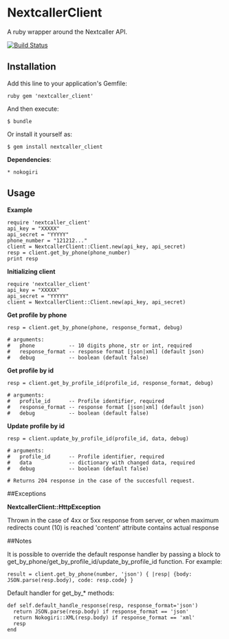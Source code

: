 # NextcallerClient

A ruby wrapper around the Nextcaller API.

[![Build Status](https://travis-ci.org/BrVer/nc_integration_ruby.svg?branch=master)](https://travis-ci.org/BrVer/nc_integration_ruby)

## Installation

Add this line to your application's Gemfile:

    ruby gem 'nextcaller_client'


And then execute:

    $ bundle

Or install it yourself as:

    $ gem install nextcaller_client
    
**Dependencies**:

    * nokogiri


## Usage

**Example**

    require 'nextcaller_client'
    api_key = "XXXXX"
    api_secret = "YYYYY"
    phone_number = "121212..."
    client = NextcallerClient::Client.new(api_key, api_secret)
    resp = client.get_by_phone(phone_number)
    print resp
    
**Initializing client**

    require 'nextcaller_client'
    api_key = "XXXXX"
    api_secret = "YYYYY"
    client = NextcallerClient::Client.new(api_key, api_secret)
    
**Get profile by phone**

    resp = client.get_by_phone(phone, response_format, debug)
    
    # arguments:
    #   phone           -- 10 digits phone, str or int, required
    #   response_format -- response format [json|xml] (default json)
    #   debug           -- boolean (default false)

**Get profile by id**

    resp = client.get_by_profile_id(profile_id, response_format, debug)
    
    # arguments:
    #   profile_id      -- Profile identifier, required
    #   response_format -- response format [json|xml] (default json)
    #   debug           -- boolean (default false)

**Update profile by id**
    
    resp = client.update_by_profile_id(profile_id, data, debug)
    
    # arguments:
    #   profile_id      -- Profile identifier, required
    #   data            -- dictionary with changed data, required
    #   debug           -- boolean (default false)
    
    # Returns 204 response in the case of the succesfull request.
  
    
##Exceptions

**NextcallerClient::HttpException**

Thrown in the case of 4xx or 5xx response from server, or when maximum redirects count (10) is reached 
'content' attribute contains actual response


##Notes

It is possible to override the default response handler 
by passing a block to get_by_phone/get_by_profile_id/update_by_profile_id function. 
For example:

    result = client.get_by_phone(number, 'json') { |resp| {body: JSON.parse(resp.body), code: resp.code} }

Default handler for get_by_* methods:
    
    def self.default_handle_response(resp, response_format='json')
      return JSON.parse(resp.body) if response_format == 'json'
      return Nokogiri::XML(resp.body) if response_format == 'xml'
      resp
    end

